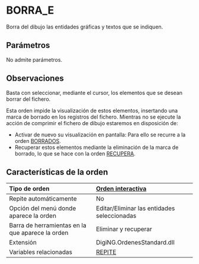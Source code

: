 # BORRA\_E

Borra del dibujo las entidades gráficas y textos que se indiquen.

## Parámetros

No admite parámetros.

## Observaciones

Basta con seleccionar, mediante el cursor, los elementos que se desean borrar del fichero.

Esta orden impide la visualización de estos elementos, insertando una marca de borrado en los registros del fichero. Mientras no se ejecute la acción de comprimir el fichero de dibujo estaremos en disposición de:

* Activar de nuevo su visualización en pantalla: Para ello se recurre a la orden [BORRADOS](/digi3d-net/referencia/ventana-de-dibujo/variables/b/borrados.md).
* Recuperar estos elementos mediante la eliminación de la marca de borrado, lo que se hace con la orden [RECUPERA](/digi3d-net/referencia/ventana-de-dibujo/ordenes/r/recupera.md).

## Características de la orden

| Tipo de orden | [Orden interactiva](borra-e.md) |
| :--- | :--- |
| Repite automáticamente | No |
| Opción del menú donde aparece la orden | Editar/Eliminar las entidades seleccionadas |
| Barra de herramientas en la que aparece la orden | Eliminar y recuperar |
| Extensión | DigiNG.OrdenesStandard.dll |
| Variables relacionadas | [REPITE](/digi3d-net/referencia/ventana-de-dibujo/variables/r/repite.md) |

